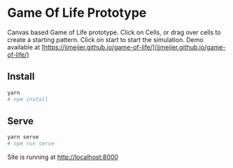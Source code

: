# Game Of Life Prototype

Canvas based Game of Life prototype. Click on Cells, or drag over cells to create a starting pattern. Click on start to start the simulation. Demo available at [https://jjmeijer.github.io/game-of-life/](jjmeijer.github.io/game-of-life/)

## Install
```bash
yarn
# npm install
```

## Serve
```bash
yarn serve
# npm run serve
```

Site is running at [http://localhost:8000](localhost:8000)
